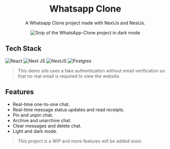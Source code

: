<h1 align="center">
  Whatsapp Clone
</h1>

<p align="center">
  A Whatsapp Clone project made with NextJs and NestJs.
</p>

<div align="center">
  <img
    src="https://user-images.githubusercontent.com/82361490/214864461-1ebb652f-8d96-4fac-bf0f-3bd8fb52b461.png"
    alt="Snip of the WhatsApp-Clone project in dark mode"
   />
</div>

## Tech Stack

![React](https://img.shields.io/badge/react-%2320232a.svg?style=for-the-badge&logo=react&logoColor=%2361DAFB)
![Next JS](https://img.shields.io/badge/Next-black?style=for-the-badge&logo=next.js&logoColor=white)
![NestJS](https://img.shields.io/badge/nestjs-%23E0234E.svg?style=for-the-badge&logo=nestjs&logoColor=white)
![Postgres](https://img.shields.io/badge/postgres-%23316192.svg?style=for-the-badge&logo=postgresql&logoColor=white)

> This demo site uses a fake authentication without email verification so that no real email is required to view the website.

## Features

- Real-time one-to-one chat.
- Real-time message status updates and read receipts.
- Pin and unpin chat.
- Archive and unarchive chat.
- Clear messages and delete chat.
- Light and dark mode.

> This project is a WIP and more features will be added soon.

